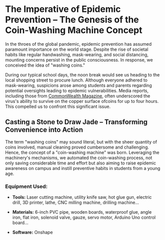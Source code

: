 # The Imperative of Epidemic Prevention – The Genesis of the Coin-Washing Machine Concept

In the throes of the global pandemic, epidemic prevention has assumed paramount importance on the world stage. Despite the rise of societal habits like regular handwashing, mask-wearing, and social distancing, mounting concerns persist in the public consciousness. In response, we conceived the idea of "washing coins."

During our typical school days, the noon break would see us heading to the local shopping street to procure lunch. Although everyone adhered to mask-wearing, suspicions arose among students and parents regarding potential oversights leading to epidemic vulnerabilities. Media reports, including those from [CommonWealth Magazine](https://www.gvm.com.tw/article/72131), often underscored the virus's ability to survive on the copper surface ofcoins for up to four hours. This compelled us to confront this significant issue.

## Casting a Stone to Draw Jade – Transforming Convenience into Action

The term "washing coins" may sound literal, but with the sheer quantity of coins involved, manual cleaning proved cumbersome and challenging. Hence, the concept of a "coin-washing machine" was born. Leveraging the machinery's mechanisms, we automated the coin-washing process, not only saving considerable time and effort but also aiming to raise epidemic awareness on campus and instill preventive habits in students from a young age.

### Equipment Used:

- **Tools:** Laser cutting machine, utility knife saw, hot glue gun, electric drill, 3D printer, lathe, CNC milling machine, drilling machine...
  
- **Materials:** 6-inch PVC pipe, wooden boards, waterproof glue, angle iron, flat iron, solenoid valve, gauze, servo motor, Arduino Uno control board...
  
- **Software:** Onshape
